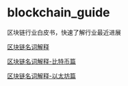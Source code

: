 # blockchain_guide
区块链行业白皮书，快速了解行业最近进展

[区块链名词解释](
https://github.com/lihuadong/blockchain_guide/blob/master/%E5%8C%BA%E5%9D%97%E9%93%BE%E5%90%8D%E8%AF%8D%E8%A7%A3%E9%87%8A.md)

[区块链名词解释-比特币篇](https://github.com/lihuadong/blockchain_guide/blob/master/%E5%8C%BA%E5%9D%97%E9%93%BE%E6%8A%80%E6%9C%AF%E6%9C%AF%E8%AF%AD%E8%A1%A8%20-%20%E6%AF%94%E7%89%B9%E5%B8%81%E7%AF%87.md)

[区块链名词解释-以太坊篇](https://github.com/lihuadong/blockchain_guide/blob/master/%E5%8C%BA%E5%9D%97%E9%93%BE%E6%8A%80%E6%9C%AF%E6%9C%AF%E8%AF%AD%E8%A1%A8%20-%20%E4%BB%A5%E5%A4%AA%E5%9D%8A%E7%AF%87.md)
